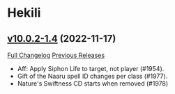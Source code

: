 # Hekili

## [v10.0.2-1.4](https://github.com/Hekili/hekili/tree/v10.0.2-1.4) (2022-11-17)
[Full Changelog](https://github.com/Hekili/hekili/compare/v10.0.2-1.3...v10.0.2-1.4) [Previous Releases](https://github.com/Hekili/hekili/releases)

- Aff: Apply Siphon Life to target, not player (#1954).  
- Gift of the Naaru spell ID changes per class (#1977).  
- Nature's Swiftness CD starts when removed (#1978)  
